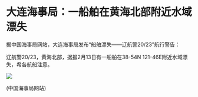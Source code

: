 # 大连海事局：一船舶在黄海北部附近水域漂失

据中国海事局网站，大连海事局发布“船舶漂失——辽航警20/23”航行警告：

辽航警20/23，黄海北部，据报2月13日有一船舶在38-54N 121-46E附近水域漂失，希各航船注意。

![](https://inews.gtimg.com/newsapp_bt/0/15662333477/1000)

(中国海事局网站)


